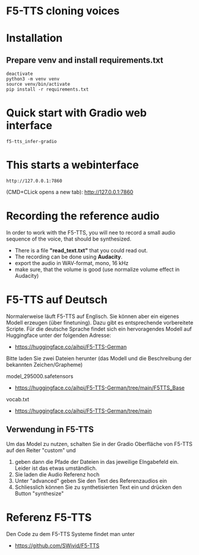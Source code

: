 # F5-TTS cloning voices

# Installation


## Prepare venv and install requirements.txt
```
deactivate
python3 -m venv venv
source venv/bin/activate
pip install -r requirements.txt

```


# Quick start with Gradio web interface
```
f5-tts_infer-gradio

```

# This starts a webinterface

```
http://127.0.0.1:7860
```

(CMD+CLick opens a new tab): http://127.0.0.1:7860

# Recording the reference audio

In order to work with the F5-TTS, you will nee to record a small audio sequence of the voice, that
should be synthesized.

- There is a file **"read_text.txt"** that you could read out.
- The recording can be done using **Audacity**.
- export the audio in WAV-format, mono, 16 kHz
- make sure, that the volume is good (use normalize volume effect in Audacity)


# F5-TTS auf Deutsch

Normalerweise läuft F5-TTS auf Englisch. Sie können aber ein eigenes Modell erzeugen (über finetuning). 
Dazu gibt es entsprechende vorbereitete Scripte. Für die deutsche Sprache findet sich ein hervoragendes Modell
auf Huggingface unter der folgenden Adresse: 

- https://huggingface.co/aihpi/F5-TTS-German

Bitte laden Sie zwei Dateien herunter (das Modell und die Beschreibung der bekannten Zeichen/Grapheme)

model_295000.safetensors
  - https://huggingface.co/aihpi/F5-TTS-German/tree/main/F5TTS_Base

vocab.txt
  - https://huggingface.co/aihpi/F5-TTS-German/tree/main

## Verwendung in F5-TTS

Um das Model zu nutzen, schalten Sie in der Gradio Oberfläche von F5-TTS auf den Reiter "custom"
und 

1) geben dann die Pfade der Dateien in das jeweilige EIngabefeld ein. Leider ist das etwas umständlich.
2) Sie laden die Audio Referenz hoch
3) Unter "advanced" geben Sie den Text des Referenzaudios ein
4) Schliesslich können Sie zu synthetisierten Text ein und drücken den Button "synthesize"

 






# Referenz F5-TTS

Den Code zu dem F5-TTS Systeme findet man unter

- https://github.com/SWivid/F5-TTS
  
